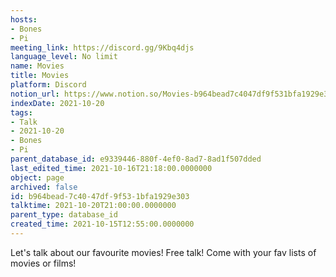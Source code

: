 ```yaml
---
hosts:
- Bones
- Pi
meeting_link: https://discord.gg/9Kbq4djs
language_level: No limit
name: Movies
title: Movies
platform: Discord
notion_url: https://www.notion.so/Movies-b964bead7c4047df9f531bfa1929e303
indexDate: 2021-10-20
tags:
- Talk
- 2021-10-20
- Bones
- Pi
parent_database_id: e9339446-880f-4ef0-8ad7-8ad1f507dded
last_edited_time: 2021-10-16T21:18:00.0000000
object: page
archived: false
id: b964bead-7c40-47df-9f53-1bfa1929e303
talktime: 2021-10-20T21:00:00.0000000
parent_type: database_id
created_time: 2021-10-15T12:55:00.0000000
---
```


Let's talk about our favourite movies!
Free talk! Come with your fav lists of movies or films!


